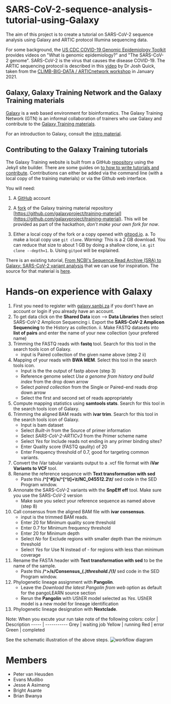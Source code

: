 # SARS-CoV-2-sequence-analysis-tutorial-using-Galaxy

The aim of this project is to create a tutorial on SARS-CoV-2 sequence analysis using
Galaxy and ARTIC protocol Illumina sequencing data.

For some background, the [US CDC COVID-19 Genomic Epidemiology Toolkit](https://www.cdc.gov/amd/training/covid-19-gen-epi-toolkit.html) provides videos on "What is genomic epidemiology?" and "The SARS-CoV-2 genome". SARS-CoV-2 is the virus that causes the
disease COVID-19. The ARTIC sequencing protocol is described in this [video](https://www.youtube.com/watch?v=7733_Hs-VQo&feature=youtu.be) by Dr Josh Quick, taken from the [CLIMB-BIG-DATA / ARTICnetwork workshop](https://www.climb.ac.uk/artic-and-climb-big-data-joint-workshop/) in January 2021.

## Galaxy, Galaxy Training Network and the Galaxy Training materials

[Galaxy](https://galaxyproject.org/) is a web based environment for bioinformatics. The Galaxy Training Network (GTN) is an informal
collaboration of trainers who use Galaxy and contribute to the [Galaxy Training materials](https://training.galaxyproject.org/).

For an introduction to Galaxy, consult the [intro material](https://training.galaxyproject.org/training-material/topics/introduction/).

## Contributing to the Galaxy Training tutorials

The Galaxy Training website is built from a GitHub [repository](https://github.com/galaxyproject/training-material) using the Jekyll site builder. There are some guides on [to how to write tutorials and contribute](https://training.galaxyproject.org/training-material/topics/contributing/). Contributions can either be added via the command line (with a local copy of the training materials) or via the Github web interface.

You will need:

1. A [GitHub](https://github.com/) account

2. A [fork](https://www.earthdatascience.org/workshops/intro-version-control-git/about-forks/) of the Galaxy training material repository [https://github.com/galaxyproject/training-material](https://github.com/galaxyproject/training-material). This will be provided as part of the hackathon, *don't make your own fork for now*.

3. Either a local copy of the fork or a copy opened with [gitpod.io](https://gitpod.io).
  a. To make a local copy use `git clone`. *Warning:* This is a 2 GB download. You can reduce that size to about 1 GB by doing a shallow clone, i.e. `git clone --depth=1`.
  b. Using `gitpod` will be explained.

There is an existing tutorial, [From NCBI's Sequence Read Archive (SRA) to Galaxy: SARS-CoV-2 variant analysis](https://training.galaxyproject.org/training-material/topics/variant-analysis/tutorials/sars-cov-2/tutorial.html) that we can use for inspiration. The source for that material is [here](https://github.com/galaxyproject/training-material/tree/main/topics/variant-analysis/tutorials/sars-cov-2).


# Hands-on experience with Galaxy
1. First you need to register with [galaxy.sanbi.za](https://galaxy.sanbi.ac.za/) if you dont't have an account or login if you already have an account.
2. To get data click on the **Shared Data** icon --> **Data Libraries** then select SARS-CoV-2 Amplicon Sequencing
    i.  Export the **SARS-CoV-2 Amplicon Sequencing** to the History as collection.
    ii. Make FASTQ datasets into **list of pairs** and enter the name of your new collection (your prefered name)
3. Trimming the FASTQ reads with **fastq** tool. Search for this tool in the search tools icon of Galaxy.
    - input is Paired collection of the given name above (step 2 ii)
4. Mapping of your reads with **BWA MEM**. Select this tool in the search tools icon. 
    - Input is the the output of fastp above (step 3)
    - Reference genome select *Use a genome from history and build index* from the drop down arrow
    - Select *paired collection* from the Single or Paired-end reads drop down arrow
    - Select the first and second set of reads appropriately
5. Compute mapping statistics using **samtools stats**. Search for this tool in the search tools icon of Galaxy.
6. Trimming the aligned BAM reads with **ivar trim**. Search for this tool in the search tools icon of Galaxy.
    - Input is bam dataset
    - Select *Built-in* from the Source of primer information
    - Select *SARS-CoV-2-ARTICv3* from the Primer scheme name
    - Select *Yes* for Include reads not ending in any primer binding sites?
    - Enter Quality score (FASTQ qaulity) of 20
    - Enter Frequency threshold of 0.7, good for targeting common variants.
7.  Convert the iVar tabular varaiants output to a .vcf file format with **iVar Variants to VCF** tool.
8.  Rename the reference sequence with **Text transformation with sed**
    - Paste this **/^[^#]/s/^[^\t]+\t/NC_045512.2\t/** sed code in the SED Program window.
9.  Annonate the SARS-CoV-2 variants with the **SnpEff eff** tool. Make sure you use the SARS-CoV-2 version
    - Make sure you select your reference sequence as named above (step 8)
10. Call consensus from the aligned BAM file with **ivar consensus**.
    - input is the trimmed BAM reads.
    - Enter 20 for Minimum quality score threshold 
    - Enter 0.7 for Minimum frequency threshold
    - Enter 20 for Minimum depth 
    - Select *No* for Exclude regions with smaller depth than the minimum threshold
    - Select *Yes* for Use N instead of - for regions with less than minimum coverage
11. Rename the FASTA header with **Text transformation with sed** to be the name of the sample.
    - Paste this **/^>/s/Consensus_(.*)_threshold_.*/\1/** sed code in the SED Program window.
12. Phylogenetic lineage assignment with **Pangolin**.
    - Leave the *Download the latest Pangolin from web* option as default for the pangoLEARN source section
    - Rerun the **Pangolin** with UShER model selected as *Yes*. UShER model is a new model for lineage identification
13. Phylogenetic lineage designation with **Nextclade**. 

Note: When you excute your run take note of the following colors:
color | Description
----- | ----------- 
Grey | waiting job
Yellow | running 
Red | error
Green | completed 

See the schematic illustration of the above steps.
![workflow diagram](https://github.com/mudiboevans/SARS-CoV-2-sequence-analysis-tutorial-using-Galaxy/blob/main/image.png) 

# Members
- Peter van Heusden
- Evans Mudibo
- Jesse A Asimeng
- Bright Asante
- Brian Bwanya

